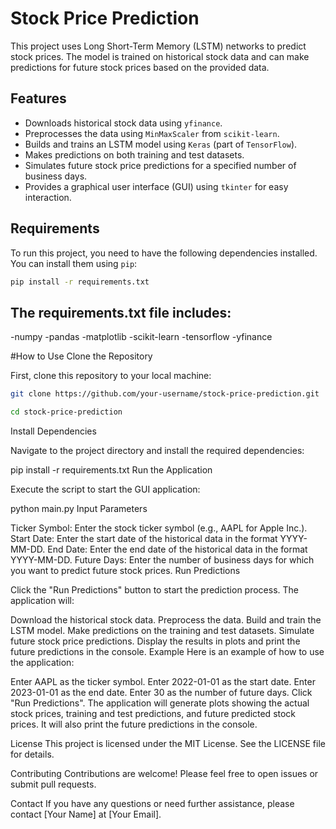 # Stock Price Prediction

This project uses Long Short-Term Memory (LSTM) networks to predict stock prices. The model is trained on historical stock data and can make predictions for future stock prices based on the provided data.

## Features

- Downloads historical stock data using `yfinance`.
- Preprocesses the data using `MinMaxScaler` from `scikit-learn`.
- Builds and trains an LSTM model using `Keras` (part of `TensorFlow`).
- Makes predictions on both training and test datasets.
- Simulates future stock price predictions for a specified number of business days.
- Provides a graphical user interface (GUI) using `tkinter` for easy interaction.

## Requirements

To run this project, you need to have the following dependencies installed. You can install them using `pip`:

```sh
pip install -r requirements.txt
```
## The requirements.txt file includes:

-numpy
-pandas
-matplotlib
-scikit-learn
-tensorflow
-yfinance

#How to Use
Clone the Repository

First, clone this repository to your local machine:
```sh
git clone https://github.com/your-username/stock-price-prediction.git
```
```sh
cd stock-price-prediction
```
Install Dependencies

Navigate to the project directory and install the required dependencies:

pip install -r requirements.txt
Run the Application

Execute the script to start the GUI application:

python main.py
Input Parameters

Ticker Symbol: Enter the stock ticker symbol (e.g., AAPL for Apple Inc.).
Start Date: Enter the start date of the historical data in the format YYYY-MM-DD.
End Date: Enter the end date of the historical data in the format YYYY-MM-DD.
Future Days: Enter the number of business days for which you want to predict future stock prices.
Run Predictions

Click the "Run Predictions" button to start the prediction process. The application will:

Download the historical stock data.
Preprocess the data.
Build and train the LSTM model.
Make predictions on the training and test datasets.
Simulate future stock price predictions.
Display the results in plots and print the future predictions in the console.
Example
Here is an example of how to use the application:

Enter AAPL as the ticker symbol.
Enter 2022-01-01 as the start date.
Enter 2023-01-01 as the end date.
Enter 30 as the number of future days.
Click "Run Predictions".
The application will generate plots showing the actual stock prices, training and test predictions, and future predicted stock prices. It will also print the future predictions in the console.

License
This project is licensed under the MIT License. See the LICENSE file for details.

Contributing
Contributions are welcome! Please feel free to open issues or submit pull requests.

Contact
If you have any questions or need further assistance, please contact [Your Name] at [Your Email].
